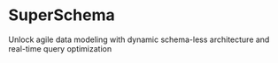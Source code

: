 # SuperSchema
Unlock agile data modeling with dynamic schema-less architecture and real-time query optimization
